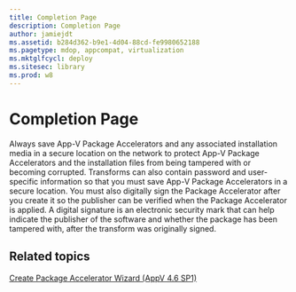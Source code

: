 ```yaml
---
title: Completion Page
description: Completion Page
author: jamiejdt
ms.assetid: b284d362-b9e1-4d04-88cd-fe9980652188
ms.pagetype: mdop, appcompat, virtualization
ms.mktglfcycl: deploy
ms.sitesec: library
ms.prod: w8
---
```



# Completion Page


Always save App-V Package Accelerators and any associated installation media in a secure location on the network to protect App-V Package Accelerators and the installation files from being tampered with or becoming corrupted. Transforms can also contain password and user-specific information so that you must save App-V Package Accelerators in a secure location. You must also digitally sign the Package Accelerator after you create it so the publisher can be verified when the Package Accelerator is applied. A digital signature is an electronic security mark that can help indicate the publisher of the software and whether the package has been tampered with, after the transform was originally signed.

## Related topics


[Create Package Accelerator Wizard (AppV 4.6 SP1)](create-package-accelerator-wizard--appv-46-sp1-.md)

 

 





